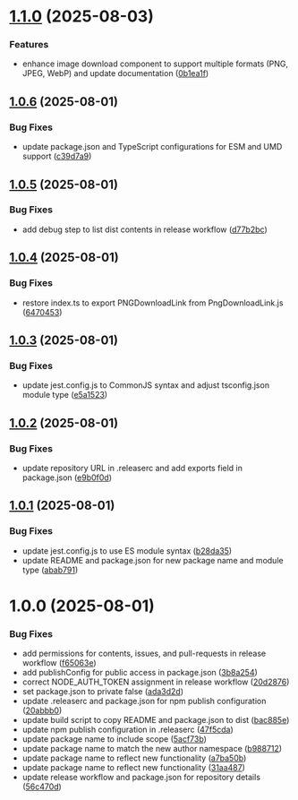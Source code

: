 # [1.1.0](https://github.com/Fersubair40/react-element-capture/compare/v1.0.6...v1.1.0) (2025-08-03)


### Features

* enhance image download component to support multiple formats (PNG, JPEG, WebP) and update documentation ([0b1ea1f](https://github.com/Fersubair40/react-element-capture/commit/0b1ea1f2d2a606a092590cf32ff9b5eaae87d0c5))

## [1.0.6](https://github.com/Fersubair40/react-element-capture/compare/v1.0.5...v1.0.6) (2025-08-01)


### Bug Fixes

* update package.json and TypeScript configurations for ESM and UMD support ([c39d7a9](https://github.com/Fersubair40/react-element-capture/commit/c39d7a945e7ae9b4f7245488620a1ec63f557cff))

## [1.0.5](https://github.com/Fersubair40/react-element-capture/compare/v1.0.4...v1.0.5) (2025-08-01)


### Bug Fixes

* add debug step to list dist contents in release workflow ([d77b2bc](https://github.com/Fersubair40/react-element-capture/commit/d77b2bc02c7dc961ea3d5f05a777799eaf7c73a0))

## [1.0.4](https://github.com/Fersubair40/react-element-capture/compare/v1.0.3...v1.0.4) (2025-08-01)


### Bug Fixes

* restore index.ts to export PNGDownloadLink from PngDownloadLink.js ([6470453](https://github.com/Fersubair40/react-element-capture/commit/6470453d68df43cd6d91b4c4029875e7c216b80d))

## [1.0.3](https://github.com/Fersubair40/react-element-capture/compare/v1.0.2...v1.0.3) (2025-08-01)


### Bug Fixes

* update jest.config.js to CommonJS syntax and adjust tsconfig.json module type ([e5a1523](https://github.com/Fersubair40/react-element-capture/commit/e5a1523779307d726ed9782b46a9d9bcb94b384e))

## [1.0.2](https://github.com/Fersubair40/react-element-capture/compare/v1.0.1...v1.0.2) (2025-08-01)


### Bug Fixes

* update repository URL in .releaserc and add exports field in package.json ([e9b0f0d](https://github.com/Fersubair40/react-element-capture/commit/e9b0f0da8829849a044da37576822b2798de8a0a))

## [1.0.1](https://github.com/Fersubair40/png-download-link/compare/v1.0.0...v1.0.1) (2025-08-01)


### Bug Fixes

* update jest.config.js to use ES module syntax ([b28da35](https://github.com/Fersubair40/png-download-link/commit/b28da35934276edfb4624a04089d401c62e69211))
* update README and package.json for new package name and module type ([abab791](https://github.com/Fersubair40/png-download-link/commit/abab791f48647dae3ff05ef23a7b435ad8474d64))

# 1.0.0 (2025-08-01)


### Bug Fixes

* add permissions for contents, issues, and pull-requests in release workflow ([f65063e](https://github.com/Fersubair40/png-download-link/commit/f65063ee7220384307794e53512840167f7eb8d2))
* add publishConfig for public access in package.json ([3b8a254](https://github.com/Fersubair40/png-download-link/commit/3b8a254eeb35ee07ead0fbcd8b04ea1795380da9))
* correct NODE_AUTH_TOKEN assignment in release workflow ([20d2876](https://github.com/Fersubair40/png-download-link/commit/20d2876a9a130d36d7342b540d6d11e6b8f79e19))
* set package.json to private false ([ada3d2d](https://github.com/Fersubair40/png-download-link/commit/ada3d2df09e75e916c1a2ce10bd05803c4689944))
* update .releaserc and package.json for npm publish configuration ([20abbb0](https://github.com/Fersubair40/png-download-link/commit/20abbb0864445961f1ab784d5623769dd7c97915))
* update build script to copy README and package.json to dist ([bac885e](https://github.com/Fersubair40/png-download-link/commit/bac885e89cfd0a55806f70ba818aa73665bcc895))
* update npm publish configuration in .releaserc ([47f5cda](https://github.com/Fersubair40/png-download-link/commit/47f5cda6c8331ecac84cb912d7f0b4eb07d40ba8))
* update package name to include scope ([5acf73b](https://github.com/Fersubair40/png-download-link/commit/5acf73bb21f576fe128353aab4f0a957f034d4be))
* update package name to match the new author namespace ([b988712](https://github.com/Fersubair40/png-download-link/commit/b9887127e395777a29fbf96f9fd038fca0b48630))
* update package name to reflect new functionality ([a7ba50b](https://github.com/Fersubair40/png-download-link/commit/a7ba50b61ee9cd983d23563a6de2cfa9e889fad1))
* update package name to reflect new functionality ([31aa487](https://github.com/Fersubair40/png-download-link/commit/31aa4878c6f2fea3876da55d8915bfba1f9e9309))
* update release workflow and package.json for repository details ([56c470d](https://github.com/Fersubair40/png-download-link/commit/56c470dd078e767737f16b9f7ddf4c2965440044))
